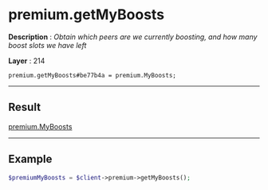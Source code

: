 # premium.getMyBoosts

**Description** : *Obtain which peers are we currently boosting, and how many boost slots we have left*

**Layer** : 214

```tl
premium.getMyBoosts#be77b4a = premium.MyBoosts;
```

---

## Result

[premium.MyBoosts](type/premium.MyBoosts)

---

## Example

```php
$premiumMyBoosts = $client->premium->getMyBoosts();
```